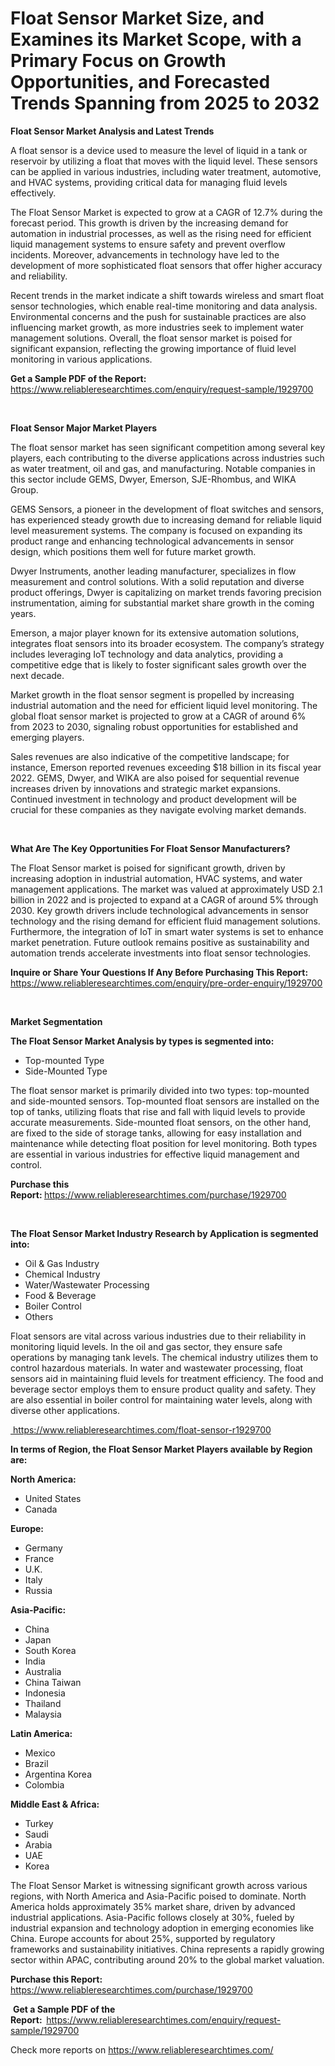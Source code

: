 <p><h1>Float Sensor Market Size, and Examines its Market Scope, with a Primary Focus on Growth Opportunities, and Forecasted Trends Spanning from 2025 to 2032</h1></p><p><strong>Float Sensor Market Analysis and Latest Trends</strong></p>
<p><p>A float sensor is a device used to measure the level of liquid in a tank or reservoir by utilizing a float that moves with the liquid level. These sensors can be applied in various industries, including water treatment, automotive, and HVAC systems, providing critical data for managing fluid levels effectively.</p><p>The Float Sensor Market is expected to grow at a CAGR of 12.7% during the forecast period. This growth is driven by the increasing demand for automation in industrial processes, as well as the rising need for efficient liquid management systems to ensure safety and prevent overflow incidents. Moreover, advancements in technology have led to the development of more sophisticated float sensors that offer higher accuracy and reliability.</p><p>Recent trends in the market indicate a shift towards wireless and smart float sensor technologies, which enable real-time monitoring and data analysis. Environmental concerns and the push for sustainable practices are also influencing market growth, as more industries seek to implement water management solutions. Overall, the float sensor market is poised for significant expansion, reflecting the growing importance of fluid level monitoring in various applications.</p></p>
<p><strong>Get a Sample PDF of the Report:&nbsp;</strong> <a href="https://www.reliableresearchtimes.com/enquiry/request-sample/1929700?utm_campaign=2007&utm_medium=2&utm_source=Github&utm_content=ia&utm_term=16012025&utm_id=float-sensor">https://www.reliableresearchtimes.com/enquiry/request-sample/1929700</a></p>
<p>&nbsp;</p>
<p><strong>Float Sensor Major Market Players</strong></p>
<p><p>The float sensor market has seen significant competition among several key players, each contributing to the diverse applications across industries such as water treatment, oil and gas, and manufacturing. Notable companies in this sector include GEMS, Dwyer, Emerson, SJE-Rhombus, and WIKA Group.</p><p>GEMS Sensors, a pioneer in the development of float switches and sensors, has experienced steady growth due to increasing demand for reliable liquid level measurement systems. The company is focused on expanding its product range and enhancing technological advancements in sensor design, which positions them well for future market growth.</p><p>Dwyer Instruments, another leading manufacturer, specializes in flow measurement and control solutions. With a solid reputation and diverse product offerings, Dwyer is capitalizing on market trends favoring precision instrumentation, aiming for substantial market share growth in the coming years.</p><p>Emerson, a major player known for its extensive automation solutions, integrates float sensors into its broader ecosystem. The company’s strategy includes leveraging IoT technology and data analytics, providing a competitive edge that is likely to foster significant sales growth over the next decade.</p><p>Market growth in the float sensor segment is propelled by increasing industrial automation and the need for efficient liquid level monitoring. The global float sensor market is projected to grow at a CAGR of around 6% from 2023 to 2030, signaling robust opportunities for established and emerging players.</p><p>Sales revenues are also indicative of the competitive landscape; for instance, Emerson reported revenues exceeding $18 billion in its fiscal year 2022. GEMS, Dwyer, and WIKA are also poised for sequential revenue increases driven by innovations and strategic market expansions. Continued investment in technology and product development will be crucial for these companies as they navigate evolving market demands.</p></p>
<p>&nbsp;</p>
<p><strong>What Are The Key Opportunities For Float Sensor Manufacturers?</strong></p>
<p><p>The Float Sensor market is poised for significant growth, driven by increasing adoption in industrial automation, HVAC systems, and water management applications. The market was valued at approximately USD 2.1 billion in 2022 and is projected to expand at a CAGR of around 5% through 2030. Key growth drivers include technological advancements in sensor technology and the rising demand for efficient fluid management solutions. Furthermore, the integration of IoT in smart water systems is set to enhance market penetration. Future outlook remains positive as sustainability and automation trends accelerate investments into float sensor technologies.</p></p>
<p><strong>Inquire or Share Your Questions If Any Before Purchasing This Report:</strong> <a href="https://www.reliableresearchtimes.com/enquiry/pre-order-enquiry/1929700?utm_campaign=2007&utm_medium=2&utm_source=Github&utm_content=ia&utm_term=16012025&utm_id=float-sensor">https://www.reliableresearchtimes.com/enquiry/pre-order-enquiry/1929700</a></p>
<p>&nbsp;</p>
<p><strong>Market Segmentation</strong></p>
<p><strong>The Float Sensor Market Analysis by types is segmented into:</strong></p>
<p><ul><li>Top-mounted Type</li><li>Side-Mounted Type</li></ul></p>
<p><p>The float sensor market is primarily divided into two types: top-mounted and side-mounted sensors. Top-mounted float sensors are installed on the top of tanks, utilizing floats that rise and fall with liquid levels to provide accurate measurements. Side-mounted float sensors, on the other hand, are fixed to the side of storage tanks, allowing for easy installation and maintenance while detecting float position for level monitoring. Both types are essential in various industries for effective liquid management and control.</p></p>
<p><strong>Purchase this Report:&nbsp;</strong><a href="https://www.reliableresearchtimes.com/purchase/1929700?utm_campaign=2007&utm_medium=2&utm_source=Github&utm_content=ia&utm_term=16012025&utm_id=float-sensor">https://www.reliableresearchtimes.com/purchase/1929700</a></p>
<p>&nbsp;</p>
<p><strong>The Float Sensor Market Industry Research by Application is segmented into:</strong></p>
<p><ul><li>Oil & Gas Industry</li><li>Chemical Industry</li><li>Water/Wastewater Processing</li><li>Food & Beverage</li><li>Boiler Control</li><li>Others</li></ul></p>
<p><p>Float sensors are vital across various industries due to their reliability in monitoring liquid levels. In the oil and gas sector, they ensure safe operations by managing tank levels. The chemical industry utilizes them to control hazardous materials. In water and wastewater processing, float sensors aid in maintaining fluid levels for treatment efficiency. The food and beverage sector employs them to ensure product quality and safety. They are also essential in boiler control for maintaining water levels, along with diverse other applications.</p></p>
<p><a href="https://www.reliableresearchtimes.com/float-sensor-r1929700?utm_campaign=2007&utm_medium=2&utm_source=Github&utm_content=ia&utm_term=16012025&utm_id=float-sensor">&nbsp;https://www.reliableresearchtimes.com/float-sensor-r1929700</a></p>
<p><strong>In terms of Region, the Float Sensor Market Players available by Region are:</strong></p>
<p>
    <p> <strong> North America: </strong>
        <ul>
            <li>United States</li>
            <li>Canada</li>
        </ul>
        </p> 
    <p> <strong> Europe: </strong>
        <ul>
            <li>Germany</li>
            <li>France</li>
            <li>U.K.</li>
            <li>Italy</li>
            <li>Russia</li>
        </ul>
        </p> 
    <p> <strong> Asia-Pacific: </strong>
        <ul>
            <li>China</li>
            <li>Japan</li>
            <li>South Korea</li>
            <li>India</li>
            <li>Australia</li>
            <li>China Taiwan</li>
            <li>Indonesia</li>
            <li>Thailand</li>
            <li>Malaysia</li>
        </ul>
        </p> 
    <p> <strong> Latin America: </strong>
        <ul>
            <li>Mexico</li>
            <li>Brazil</li>
            <li>Argentina Korea</li>
            <li>Colombia</li>
        </ul>
        </p> 
    <p> <strong> Middle East & Africa: </strong>
        <ul>
            <li>Turkey</li>
            <li>Saudi</li>
            <li>Arabia</li>
            <li>UAE</li>
            <li>Korea</li>
        </ul>
    </p>
    </p>
<p><p>The Float Sensor Market is witnessing significant growth across various regions, with North America and Asia-Pacific poised to dominate. North America holds approximately 35% market share, driven by advanced industrial applications. Asia-Pacific follows closely at 30%, fueled by industrial expansion and technology adoption in emerging economies like China. Europe accounts for about 25%, supported by regulatory frameworks and sustainability initiatives. China represents a rapidly growing sector within APAC, contributing around 20% to the global market valuation.</p></p>
<p><strong>Purchase this Report: </strong><a href="https://www.reliableresearchtimes.com/purchase/1929700?utm_campaign=2007&utm_medium=2&utm_source=Github&utm_content=ia&utm_term=16012025&utm_id=float-sensor">https://www.reliableresearchtimes.com/purchase/1929700</a></p>
<p>&nbsp;<strong>Get a Sample PDF of the Report:&nbsp;&nbsp;</strong><a href="https://www.reliableresearchtimes.com/enquiry/request-sample/1929700?utm_campaign=2007&utm_medium=2&utm_source=Github&utm_content=ia&utm_term=16012025&utm_id=float-sensor">https://www.reliableresearchtimes.com/enquiry/request-sample/1929700</a></p>
<p><strong></strong></p>
<p>Check more reports on <a href="https://www.reliableresearchtimes.com/?utm_campaign=2007&utm_medium=2&utm_source=Github&utm_content=ia&utm_term=16012025&utm_id=float-sensor">https://www.reliableresearchtimes.com/</a></p>